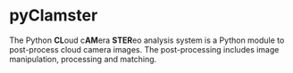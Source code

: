 # pyClamster
The Python **CL**oud c**AM**era **STER**eo analysis system is a Python module to post-process cloud camera images. The post-processing includes image manipulation, processing and matching.
